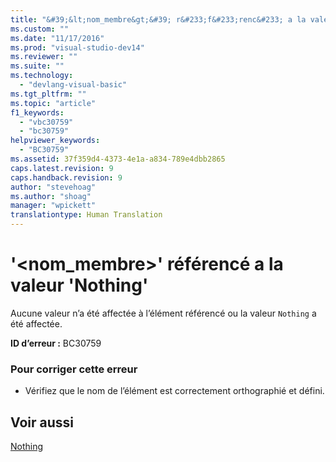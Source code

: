 ```yaml
---
title: "&#39;&lt;nom_membre&gt;&#39; r&#233;f&#233;renc&#233; a la valeur &#39;Nothing&#39; | Microsoft Docs"
ms.custom: ""
ms.date: "11/17/2016"
ms.prod: "visual-studio-dev14"
ms.reviewer: ""
ms.suite: ""
ms.technology: 
  - "devlang-visual-basic"
ms.tgt_pltfrm: ""
ms.topic: "article"
f1_keywords: 
  - "vbc30759"
  - "bc30759"
helpviewer_keywords: 
  - "BC30759"
ms.assetid: 37f359d4-4373-4e1a-a834-789e4dbb2865
caps.latest.revision: 9
caps.handback.revision: 9
author: "stevehoag"
ms.author: "shoag"
manager: "wpickett"
translationtype: Human Translation
---
```

# &#39;&lt;nom_membre&gt;&#39; r&#233;f&#233;renc&#233; a la valeur &#39;Nothing&#39;
Aucune valeur n’a été affectée à l’élément référencé ou la valeur `Nothing` a été affectée.  
  
 **ID d’erreur :** BC30759  
  
### Pour corriger cette erreur  
  
-   Vérifiez que le nom de l’élément est correctement orthographié et défini.  
  
## Voir aussi  
 [Nothing](../../visual-basic/language-reference/nothing.md)